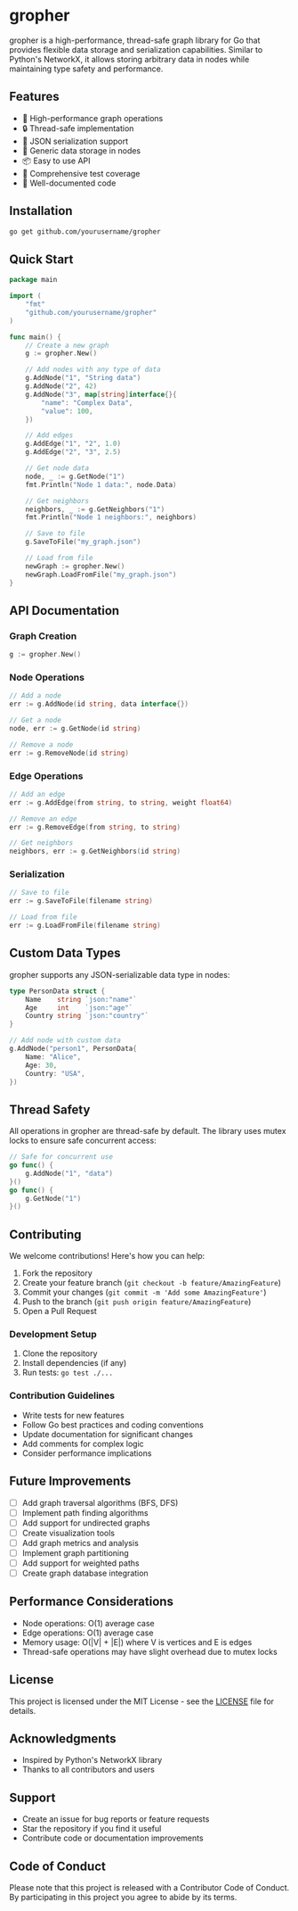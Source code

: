 # gropher

gropher is a high-performance, thread-safe graph library for Go that provides flexible data storage and serialization capabilities. Similar to Python's NetworkX, it allows storing arbitrary data in nodes while maintaining type safety and performance.

## Features

- 🚀 High-performance graph operations
- 🔒 Thread-safe implementation
- 💾 JSON serialization support
- 🎯 Generic data storage in nodes
- 📦 Easy to use API
- 🧪 Comprehensive test coverage
- 📝 Well-documented code

## Installation

```bash
go get github.com/yourusername/gropher
```

## Quick Start

```go
package main

import (
    "fmt"
    "github.com/yourusername/gropher"
)

func main() {
    // Create a new graph
    g := gropher.New()

    // Add nodes with any type of data
    g.AddNode("1", "String data")
    g.AddNode("2", 42)
    g.AddNode("3", map[string]interface{}{
        "name": "Complex Data",
        "value": 100,
    })

    // Add edges
    g.AddEdge("1", "2", 1.0)
    g.AddEdge("2", "3", 2.5)

    // Get node data
    node, _ := g.GetNode("1")
    fmt.Println("Node 1 data:", node.Data)

    // Get neighbors
    neighbors, _ := g.GetNeighbors("1")
    fmt.Println("Node 1 neighbors:", neighbors)

    // Save to file
    g.SaveToFile("my_graph.json")

    // Load from file
    newGraph := gropher.New()
    newGraph.LoadFromFile("my_graph.json")
}
```

## API Documentation

### Graph Creation

```go
g := gropher.New()
```

### Node Operations

```go
// Add a node
err := g.AddNode(id string, data interface{})

// Get a node
node, err := g.GetNode(id string)

// Remove a node
err := g.RemoveNode(id string)
```

### Edge Operations

```go
// Add an edge
err := g.AddEdge(from string, to string, weight float64)

// Remove an edge
err := g.RemoveEdge(from string, to string)

// Get neighbors
neighbors, err := g.GetNeighbors(id string)
```

### Serialization

```go
// Save to file
err := g.SaveToFile(filename string)

// Load from file
err := g.LoadFromFile(filename string)
```

## Custom Data Types

gropher supports any JSON-serializable data type in nodes:

```go
type PersonData struct {
    Name    string `json:"name"`
    Age     int    `json:"age"`
    Country string `json:"country"`
}

// Add node with custom data
g.AddNode("person1", PersonData{
    Name: "Alice",
    Age: 30,
    Country: "USA",
})
```

## Thread Safety

All operations in gropher are thread-safe by default. The library uses mutex locks to ensure safe concurrent access:

```go
// Safe for concurrent use
go func() {
    g.AddNode("1", "data")
}()
go func() {
    g.GetNode("1")
}()
```

## Contributing

We welcome contributions! Here's how you can help:

1. Fork the repository
2. Create your feature branch (`git checkout -b feature/AmazingFeature`)
3. Commit your changes (`git commit -m 'Add some AmazingFeature'`)
4. Push to the branch (`git push origin feature/AmazingFeature`)
5. Open a Pull Request

### Development Setup

1. Clone the repository
2. Install dependencies (if any)
3. Run tests: `go test ./...`

### Contribution Guidelines

- Write tests for new features
- Follow Go best practices and coding conventions
- Update documentation for significant changes
- Add comments for complex logic
- Consider performance implications

## Future Improvements

- [ ] Add graph traversal algorithms (BFS, DFS)
- [ ] Implement path finding algorithms
- [ ] Add support for undirected graphs
- [ ] Create visualization tools
- [ ] Add graph metrics and analysis
- [ ] Implement graph partitioning
- [ ] Add support for weighted paths
- [ ] Create graph database integration

## Performance Considerations

- Node operations: O(1) average case
- Edge operations: O(1) average case
- Memory usage: O(|V| + |E|) where V is vertices and E is edges
- Thread-safe operations may have slight overhead due to mutex locks

## License

This project is licensed under the MIT License - see the [LICENSE](LICENSE) file for details.

## Acknowledgments

- Inspired by Python's NetworkX library
- Thanks to all contributors and users

## Support

- Create an issue for bug reports or feature requests
- Star the repository if you find it useful
- Contribute code or documentation improvements

## Code of Conduct

Please note that this project is released with a Contributor Code of Conduct. By participating in this project you agree to abide by its terms.